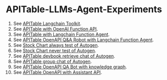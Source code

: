 # APITable-LLMs-Agent-Experiments

1. See [APITable Langchain Toolkit](apitable_langchain_toolkit.ipynb).
2. See [APITable with OpenAI Function API](apitable_openai_function.ipynb).
3. See [APITable with Langchain Function Agent](apitable_openai_function.ipynb).
4. See [APITable OpenAPI Q&A Robot with Langchain Function Agent](apitable_devbook_function.ipynb).
5. See [Stock Chart always test of Autogen](stock_chart_always.ipynb).
6. See [Stock Chart never test of Autogen](stock_chart_never.ipynb).
7. See [APITable devbook retrieve chat of Autogen](apitable_devbook_retrievechat_autogen.ipynb).
8. See [APITable group chat of Autogen](apitable_groupchat_autogen.ipynb).
9. See [APITable OpenAPI QA Bot with knowledge graph](apitable_devbook_knowledge_graph.ipynb).
10. See [APITable OpenAPI with Assistant API](apitable_devbook_assistant_api.ipynb).
